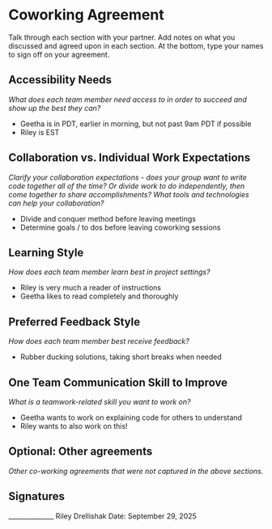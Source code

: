 # Coworking Agreement

Talk through each section with your partner. Add notes on what you discussed and agreed upon in each section. At the bottom, type your names to sign off on your agreement.

## Accessibility Needs
*What does each team member need access to in order to succeed and show up the best they can?*
- Geetha is in PDT, earlier in morning, but not past 9am PDT if possible
- Riley is EST

## Collaboration vs. Individual Work Expectations
*Clarify your collaboration expectations - does your group want to write code together all of the time? Or divide work to do independently, then come together to share accomplishments? What tools and technologies can help your collaboration?*
- Divide and conquer method before leaving meetings
- Determine goals / to dos before leaving coworking sessions

## Learning Style
*How does each team member learn best in project settings?*
- Riley is very much a reader of instructions
- Geetha likes to read completely and thoroughly

## Preferred Feedback Style
*How does each team member best receive feedback?*
- Rubber ducking solutions, taking short breaks when needed

## One Team Communication Skill to Improve
*What is a teamwork-related skill you want to work on?*
- Geetha wants to work on explaining code for others to understand
- Riley wants to also work on this!

## Optional: Other agreements
*Other co-working agreements that were not captured in the above sections.*

## Signatures
______________ Riley Drellishak
Date: September 29, 2025